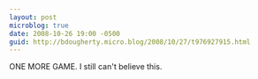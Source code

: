```yaml
---
layout: post
microblog: true
date: 2008-10-26 19:00 -0500
guid: http://bdougherty.micro.blog/2008/10/27/t976927915.html
---
```

ONE MORE GAME. I still can't believe this.
